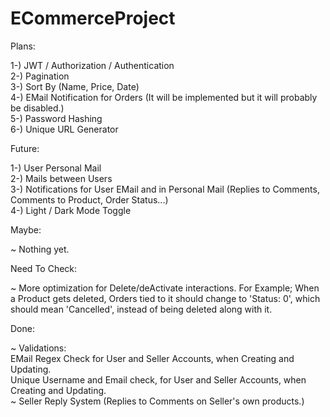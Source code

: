 # ECommerceProject  
  
   Plans:  
  
   1-) JWT / Authorization / Authentication  
   2-) Pagination  
   3-) Sort By (Name, Price, Date)  
   4-) EMail Notification for Orders (It will be implemented but it will probably be disabled.)  
   5-) Password Hashing  
   6-) Unique URL Generator  
  
   Future:  
  
   1-) User Personal Mail  
   2-) Mails between Users  
   3-) Notifications for User EMail and in Personal Mail (Replies to Comments, Comments to Product, Order Status...)  
   4-) Light / Dark Mode Toggle  
  
   Maybe:  
  
   ~ Nothing yet.  
  
   Need To Check:  
  
   ~ More optimization for Delete/deActivate interactions. For Example; When a Product gets deleted, Orders tied to it should change to 'Status: 0', which should mean 'Cancelled', instead of being deleted along with it.  
  
   Done:  
  
   ~ Validations:  
      EMail Regex Check for User and Seller Accounts, when Creating and Updating.  
      Unique Username and Email check, for User and Seller Accounts, when Creating and Updating.  
   ~ Seller Reply System (Replies to Comments on Seller's own products.)  
  